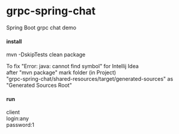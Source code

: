# grpc-spring-chat  
Spring Boot grpc chat demo

#### install  
mvn -DskipTests clean package 

To fix "Error: java: cannot find symbol" for Intellij Idea  
after "mvn package" mark folder (in Project)  
"grpc-spring-chat/shared-resources/target/generated-sources" as "Generated Sources Root"  

#### run  

client  
login:any  
password:1  
